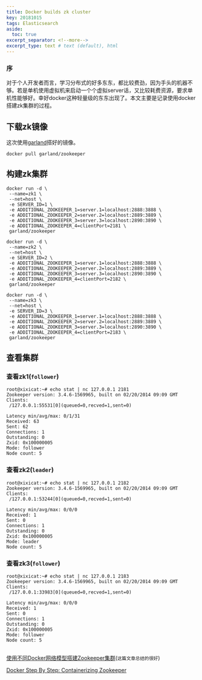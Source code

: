 ```yaml
---
title: Docker builds zk cluster
key: 20181015
tags: Elasticsearch
aside:
  toc: true
excerpt_separator: <!--more-->
excerpt_type: text # text (default), html
---
```



### 序 ###

对于个人开发者而言，学习分布式的好多东东，都比较费劲，因为手头的机器不够。若是单机使用虚拟机来启动一个个虚拟server话，又比较耗费资源，要求单机性能够好。幸好docker这种轻量级的东东出现了。本文主要是记录使用docker搭建zk集群的过程。
<!--more-->
## 下载zk镜像 ##

这次使用[garland](https://hub.docker.com/r/garland/zookeeper/)搭好的镜像。

```
docker pull garland/zookeeper
```

## 构建zk集群 ##

```
docker run -d \
 --name=zk1 \
 --net=host \
 -e SERVER_ID=1 \
 -e ADDITIONAL_ZOOKEEPER_1=server.1=localhost:2888:3888 \
 -e ADDITIONAL_ZOOKEEPER_2=server.2=localhost:2889:3889 \
 -e ADDITIONAL_ZOOKEEPER_3=server.3=localhost:2890:3890 \
 -e ADDITIONAL_ZOOKEEPER_4=clientPort=2181 \
 garland/zookeeper

docker run -d \
 --name=zk2 \
 --net=host \
 -e SERVER_ID=2 \
 -e ADDITIONAL_ZOOKEEPER_1=server.1=localhost:2888:3888 \
 -e ADDITIONAL_ZOOKEEPER_2=server.2=localhost:2889:3889 \
 -e ADDITIONAL_ZOOKEEPER_3=server.3=localhost:2890:3890 \
 -e ADDITIONAL_ZOOKEEPER_4=clientPort=2182 \
 garland/zookeeper

docker run -d \
 --name=zk3 \
 --net=host \
 -e SERVER_ID=3 \
 -e ADDITIONAL_ZOOKEEPER_1=server.1=localhost:2888:3888 \
 -e ADDITIONAL_ZOOKEEPER_2=server.2=localhost:2889:3889 \
 -e ADDITIONAL_ZOOKEEPER_3=server.3=localhost:2890:3890 \
 -e ADDITIONAL_ZOOKEEPER_4=clientPort=2183 \
 garland/zookeeper
```

## 查看集群 ##

### 查看zk1(`follower`) ###

```
root@xixicat:~# echo stat | nc 127.0.0.1 2181
Zookeeper version: 3.4.6-1569965, built on 02/20/2014 09:09 GMT
Clients:
 /127.0.0.1:55531[0](queued=0,recved=1,sent=0)

Latency min/avg/max: 0/1/31
Received: 63
Sent: 62
Connections: 1
Outstanding: 0
Zxid: 0x100000005
Mode: follower
Node count: 5
```

### 查看zk2(`leader`) ###

```
root@xixicat:~# echo stat | nc 127.0.0.1 2182
Zookeeper version: 3.4.6-1569965, built on 02/20/2014 09:09 GMT
Clients:
 /127.0.0.1:53244[0](queued=0,recved=1,sent=0)

Latency min/avg/max: 0/0/0
Received: 1
Sent: 0
Connections: 1
Outstanding: 0
Zxid: 0x100000005
Mode: leader
Node count: 5
```

### 查看zk3(`follower`) ###

```
root@xixicat:~# echo stat | nc 127.0.0.1 2183
Zookeeper version: 3.4.6-1569965, built on 02/20/2014 09:09 GMT
Clients:
 /127.0.0.1:33983[0](queued=0,recved=1,sent=0)

Latency min/avg/max: 0/0/0
Received: 1
Sent: 0
Connections: 1
Outstanding: 0
Zxid: 0x100000005
Mode: follower
Node count: 5
```

##  ##

[使用不同Docker网络模型搭建Zookeeper集群](https://github.com/denverdino/aliyungo/wiki/Zookeeper-cluster-with-Docker)(`这篇文章总结的很好`)

[Docker Step By Step: Containerizing Zookeeper](http://sookocheff.com/post/docker/containerizing-zookeeper-a-guided-tour/)